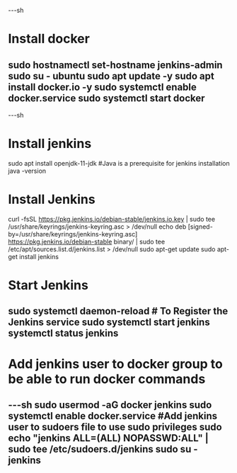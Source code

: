 ---sh
# Install docker
sudo hostnamectl set-hostname jenkins-admin
sudo su - ubuntu
sudo apt update -y
sudo apt install docker.io -y
sudo systemctl enable docker.service
sudo systemctl start docker
---

---sh
# Install jenkins
sudo apt install openjdk-11-jdk #Java is a prerequisite for jenkins installation
java -version
# Install Jenkins
curl -fsSL https://pkg.jenkins.io/debian-stable/jenkins.io.key | sudo tee \
  /usr/share/keyrings/jenkins-keyring.asc > /dev/null
echo deb [signed-by=/usr/share/keyrings/jenkins-keyring.asc] \
  https://pkg.jenkins.io/debian-stable binary/ | sudo tee \
  /etc/apt/sources.list.d/jenkins.list > /dev/null
sudo apt-get update
sudo apt-get install jenkins
# Start Jenkins
sudo systemctl daemon-reload  # To Register the Jenkins service 
sudo systemctl start jenkins
systemctl status jenkins
---

# Add jenkins user to docker group to be able to run docker commands
---sh
sudo usermod -aG docker jenkins
sudo systemctl enable docker.service
#Add jenkins user to sudoers file to use sudo privileges
sudo echo "jenkins  ALL=(ALL) NOPASSWD:ALL" | sudo tee /etc/sudoers.d/jenkins
sudo su - jenkins
---
 
